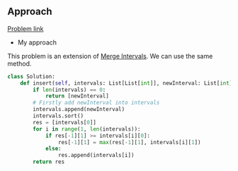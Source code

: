 ## Approach

[Problem link](https://leetcode.com/problems/insert-interval/)

- My approach

This problem is an extension of [Merge Intervals](https://github.com/Chunar5354/some_notes/blob/master/leetcode/problems/MergeIntervals.md).
We can use the same method.
```python
class Solution:
    def insert(self, intervals: List[List[int]], newInterval: List[int]) -> List[List[int]]:
        if len(intervals) == 0:
            return [newInterval]
        # Firstly add newInterval into intervals
        intervals.append(newInterval)
        intervals.sort()
        res = [intervals[0]]
        for i in range(1, len(intervals)):
            if res[-1][1] >= intervals[i][0]:
                res[-1][1] = max(res[-1][1], intervals[i][1])
            else:
                res.append(intervals[i])
        return res
```
